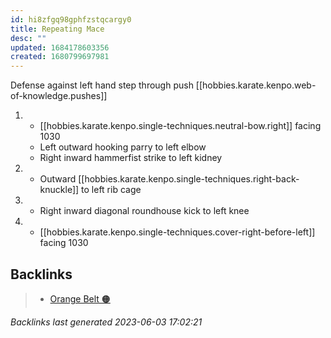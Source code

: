 ```yaml
---
id: hi8zfgq98gphfzstqcargy0
title: Repeating Mace
desc: ""
updated: 1684178603356
created: 1680799697981
---
```


Defense against left hand step through push
[[hobbies.karate.kenpo.web-of-knowledge.pushes]]

1. - [[hobbies.karate.kenpo.single-techniques.neutral-bow.right]] facing 1030
   - Left outward hooking parry to left elbow
   - Right inward hammerfist strike to left kidney
2. - Outward [[hobbies.karate.kenpo.single-techniques.right-back-knuckle]] to
     left rib cage
3. - Right inward diagonal roundhouse kick to left knee
4. - [[hobbies.karate.kenpo.single-techniques.cover-right-before-left]] facing 1030

## Backlinks

> - [Orange Belt 🟠](..\belts\orange.md)

_Backlinks last generated 2023-06-03 17:02:21_
